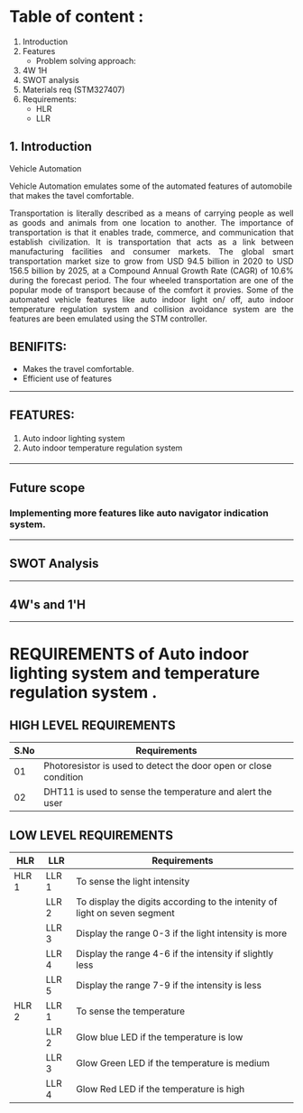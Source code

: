 # Table of content : #

1.  Introduction 
2.  Features
    * Problem solving approach:
3.  4W 1H
4.  SWOT analysis  
5.  Materials req (STM327407)
6.  Requirements:
     * HLR
     * LLR

## 1. Introduction
 Vehicle  Automation

Vehicle  Automation emulates some of the  automated features of automobile that makes the tavel comfortable.
 
<p align = "justify"> 
	Transportation is literally described as a means of carrying people as well as goods and animals from one location to another. The importance of transportation is that it enables trade, commerce, and communication that establish civilization. It is transportation that acts as a link between manufacturing facilities and consumer markets. The global smart transportation market size to grow from USD 94.5 billion in 2020 to USD 156.5 billion by 2025, at a Compound Annual Growth Rate (CAGR) of 10.6% during the forecast period. The four wheeled transportation are one of the popular mode of transport because of the comfort it provies. Some of the automated vehicle features like auto indoor light on/ off, auto indoor temperature regulation system and collision avoidance system are the features are been emulated using the STM controller. 
</p>



## BENIFITS: 
* Makes the travel comfortable.
* Efficient use of features


--------------------------------------------------------------------

## FEATURES: ##
####
1. Auto indoor lighting system
2. Auto indoor temperature regulation system 
####

--------------------------------------------------------------
## Future scope ##
### Implementing more features like auto navigator indication system. 



-------------------------------------------------------------------------------------------

## SWOT Analysis ##


  ------------------------------------------------------------------------



## 4W's and 1'H




-------------------------------------------------------------------------

# REQUIREMENTS  of Auto indoor lighting system and temperature regulation system .


## HIGH LEVEL REQUIREMENTS

|S.No| Requirements|
|----|-------------|
|01|Photoresistor is used to detect the door open or close condition|
|02|DHT11 is used to sense the temperature and alert the user |

## LOW LEVEL REQUIREMENTS

| HLR | LLR | Requirements |
| ---- | ----- | ---------- |
| HLR 1 | LLR 1 | To sense the light intensity |
|       | LLR 2 | To display the digits according to the intenity of light on seven segment |
|       | LLR 3 | Display the range 0-3 if the light intensity is more |
|       | LLR 4 | Display the range 4-6 if the intensity if slightly less |
|       | LLR 5 | Display the range 7-9 if the intensity is less |
| HLR 2 | LLR 1 | To sense the temperature |
|       | LLR 2 | Glow blue LED if the temperature is low |
|       | LLR 3 | Glow Green LED if the temperature is medium |
|       | LLR 4 | Glow Red LED if the temperature is high |
